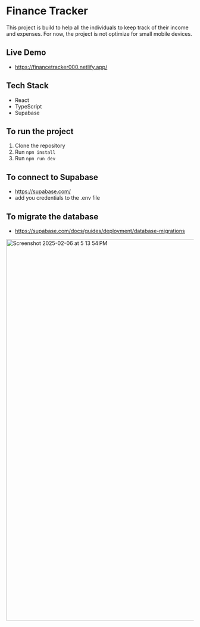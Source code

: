 # Finance Tracker
This project is build to help all the individuals to keep track of their income and expenses. For now, the project is not optimize for small mobile devices. 

## Live Demo
- https://financetracker000.netlify.app/

## Tech Stack

- React
- TypeScript
- Supabase

## To run the project

1. Clone the repository
2. Run `npm install`
3. Run `npm run dev`

## To connect to Supabase

- https://supabase.com/
- add you credentials to the .env file

## To migrate the database

- https://supabase.com/docs/guides/deployment/database-migrations

<img width="1024" alt="Screenshot 2025-02-06 at 5 13 54 PM" src="https://github.com/user-attachments/assets/6abe1490-00c4-461a-af98-392a4585a172" />
